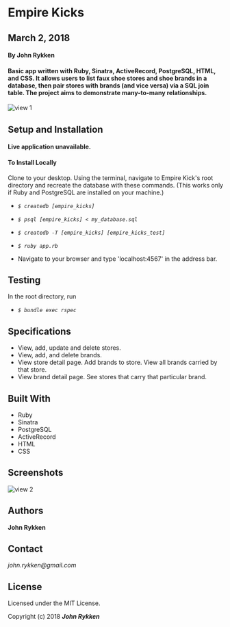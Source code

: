 # Empire Kicks

## March 2, 2018

#### By John Rykken

#### Basic app written with Ruby, Sinatra, ActiveRecord, PostgreSQL, HTML, and CSS. It allows users to list faux shoe stores and shoe brands in a database, then pair stores with brands (and vice versa) via a SQL join table. The project aims to demonstrate many-to-many relationships.   

![view 1](https://imgur.com/a/HnJeb.png)

## Setup and Installation

#### Live application unavailable.

<!--

www.example/heroku/github/not-a-real.url.com -->

#### To Install Locally

Clone to your desktop. Using the terminal, navigate to Empire Kick's root directory and recreate the database with these commands. (This works only if Ruby and PostgreSQL are installed on your machine.)

* _`$ createdb [empire_kicks]`_

* _`$ psql [empire_kicks] < my_database.sql`_

* _`$ createdb -T [empire_kicks] [empire_kicks_test]`_

* _`$ ruby app.rb`_

* Navigate to your browser and type 'localhost:4567' in the address bar.

## Testing

In the root directory, run

* _`$ bundle exec rspec`_

## Specifications

* View, add, update and delete stores.
* View, add, and delete brands.
* View store detail page. Add brands to store. View all brands carried by that store.
* View brand detail page. See stores that carry that particular brand.   

## Built With

* Ruby
* Sinatra
* PostgreSQL
* ActiveRecord
* HTML
* CSS

## Screenshots

![view 2](https://imgur.com/a/Rx1ww.png)

## Authors

**John Rykken**

## Contact

_john.rykken@gmail.com_

## License

Licensed under the MIT License.

  <!-- ## Acknowledgments -->

Copyright (c) 2018 **_John Rykken_**
